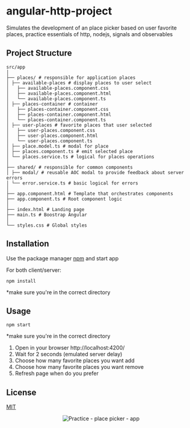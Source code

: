 # angular-http-project

Simulates the development of an place picker based on user favorite places, practice essentials of http, nodejs, signals and observables

## Project Structure

```
src/app
│
├── places/ # responsible for application places
│ ├── available-places # display places to user select
│   ├── available-places.component.css
│   ├── available-places.component.html
│   └── available-places.component.ts
│ ├── places-container # container
│   ├── places-container.component.css
│   ├── places-container.component.html
│   └── places-container.component.ts
│ ├── user-places # favorite places that user selected
│   ├── user-places.component.css
│   ├── user-places.component.html
│   └── user-places.component.ts
│ ├── place.model.ts # modal for place
│ ├── places.component.ts # emit selected place
│ └── places.service.ts # logical for places operations
│
├── shared/ # responsible for common components
│ ├── modal/ # reusable AOC modal to provide feedback about server errors
│ └── error.service.ts # basic logical for errors
│
├── app.component.html # Template that orchestrates components
├── app.component.ts # Root component logic
│
├── index.html # Landing page
├── main.ts # Boostrap Angular
│
└── styles.css # Global styles
```

## Installation

Use the package manager [npm](https://www.npmjs.com/) and start app

For both client/server:

```gitbash
npm install
```

\*make sure you're in the correct directory

## Usage

```gitbash
npm start
```

\*make sure you're in the correct directory

1. Open in your browser http://localhost:4200/
2. Wait for 2 seconds (emulated server delay)
3. Choose how many favorite places you want add
4. Choose how many favorite places you want remove
5. Refresh page when do you prefer

## License

[MIT](https://choosealicense.com/licenses/mit/)

<p align="center">
  <img src="https://i.imgur.com/zLQPsuh.png" alt="Practice - place picker - app"/>
</p>
